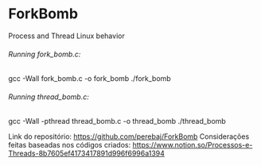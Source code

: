 # ForkBomb
Process and Thread Linux behavior

###### Running fork_bomb.c:
gcc -Wall fork_bomb.c -o  fork_bomb
./fork_bomb

###### Running thread_bomb.c:
gcc -Wall -pthread thread_bomb.c -o thread_bomb
./thread_bomb 

Link do repositório:
https://github.com/perebaj/ForkBomb
Considerações feitas baseadas nos códigos criados:
https://www.notion.so/Processos-e-Threads-8b7605ef4173417891d996f6996a1394
